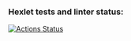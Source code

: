 ### Hexlet tests and linter status:
[![Actions Status](https://github.com/dragin96/qa-auto-engineer-javascript-project-87/workflows/hexlet-check/badge.svg)](https://github.com/dragin96/qa-auto-engineer-javascript-project-87/actions)